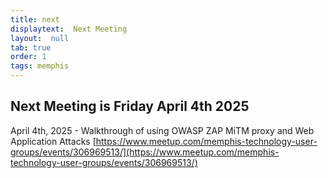 ```yaml
---
title: next
displaytext:  Next Meeting
layout:  null
tab: true
order: 1
tags: memphis
---
```


## Next Meeting is Friday April 4th 2025

April 4th, 2025 - Walkthrough of using OWASP ZAP MiTM proxy and Web Application Attacks 
[https://www.meetup.com/memphis-technology-user-groups/events/306969513/](https://www.meetup.com/memphis-technology-user-groups/events/306969513/)



